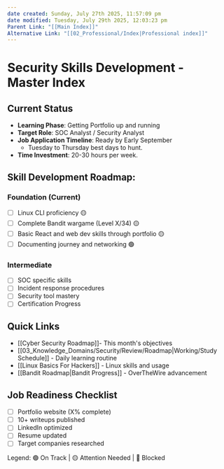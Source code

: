 ```yaml
---
date created: Sunday, July 27th 2025, 11:57:09 pm
date modified: Tuesday, July 29th 2025, 12:03:23 pm
Parent Link: "[[Main Index]]"
Alternative Link: "[[02_Professional/Index|Professional index]]"
---
```


# Security Skills Development - Master Index

## Current Status
- **Learning Phase**: Getting Portfolio up and running
- **Target Role**: SOC Analyst / Security Analyst
- **Job Application Timeline**: Ready by Early September
	- Tuesday to Thursday best days to hunt.
- **Time Investment**: 20-30 hours per week.
## Skill Development Roadmap:
### Foundation (Current)
- [ ] Linux CLI proficiency 🟡
- [ ] Complete Bandit wargame (Level X/34) 🟡
- [ ] Basic React and web dev skills through portfolio 🟡
- [ ] Documenting journey and networking 🟢

### Intermediate
- [ ] SOC specific skills
- [ ] Incident response procedures
- [ ] Security tool mastery
- [ ] Certification Progress

## Quick Links
- [[Cyber Security Roadmap]]- This month's objectives
- [[03_Knowledge_Domains/Security/Review/Roadmap|Working/Study Schedule]] - Daily learning routine
- [[Linux Basics For Hackers]] - Linux skills and usage
- [[Bandit Roadmap|Bandit Progress]] - OverTheWire advancement
## Job Readiness Checklist
- [ ] Portfolio website (X% complete)
- [ ] 10+ writeups published
- [ ] LinkedIn optimized
- [ ] Resume updated
- [ ] Target companies researched

Legend: 🟢 On Track | 🟡 Attention Needed | 🔴 Blocked